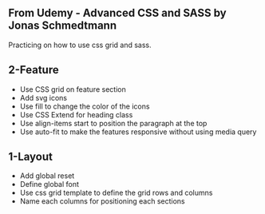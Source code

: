 From Udemy - Advanced CSS and SASS by Jonas Schmedtmann
--------------------------------------------------------
Practicing on how to use css grid and sass.

2-Feature
--------------------------------------------------------
- Use CSS grid on feature section
- Add svg icons
- Use fill to change the color of the icons
- Use CSS Extend for heading class
- Use align-items start to position the paragraph at the top
- Use auto-fit to make the features responsive without using media query

1-Layout
--------------------------------------------------------
- Add global reset
- Define global font
- Use css grid template to define the grid rows and columns
- Name each columns for positioning each sections